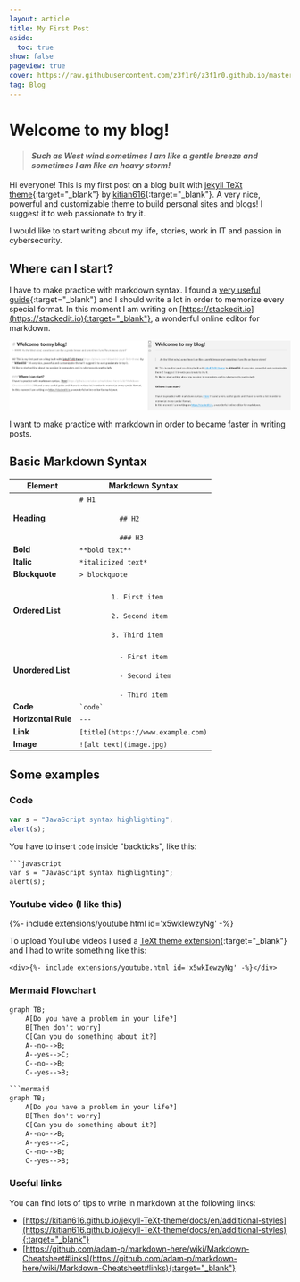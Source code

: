 ```yaml
---
layout: article
title: My First Post
aside:
  toc: true
show: false
pageview: true
cover: https://raw.githubusercontent.com/z3f1r0/z3f1r0.github.io/master/img/markdown.png
tag: Blog
---
```


# Welcome to my blog!
> #### *Such as West wind sometimes I am like a gentle breeze and sometimes I am like an heavy storm!*

Hi everyone! This is my first post on a blog built with [jekyll TeXt theme](https://github.com/kitian616/jekyll-TeXt-theme){:target="_blank"} by [kitian616](https://github.com/kitian616){:target="_blank"}. A very nice, powerful and customizable theme to build personal sites and blogs! I suggest it to web passionate to try it.

I would like to start writing about my life, stories, work in IT and passion in cybersecurity.

## Where can I start?
I have to make practice with markdown syntax. I found a [very useful guide](https://github.com/adam-p/markdown-here/wiki/Markdown-Cheatsheet#links){:target="_blank"} and I should  write a lot in order to memorize every special format.
In this moment I am writing on [https://stackedit.io](https://stackedit.io){:target="_blank"}, a wonderful online editor for markdown.

![Alt text](https://raw.githubusercontent.com/z3f1r0/z3f1r0.github.io/master/img/stackedit.png)

I want to make practice with markdown in order to became faster in writing posts.

## Basic Markdown Syntax
<html>
<table>
  <thead>
    <tr>
      <th>Element</th>
      <th>Markdown Syntax</th>
    </tr>
  </thead>
  <tbody>
    <tr>
      <td><b>Heading</b></td>
      <td><code># H1<br>
          ## H2<br>
          ### H3</code></td>
    </tr>
    <tr>
      <td><b>Bold</b></td>
      <td><code>**bold text**</code></td>
    </tr>
    <tr>
      <td><b>Italic</b></td>
      <td><code>*italicized text*</code></td>
    </tr>
    <tr>
      <td><b>Blockquote</b></td>
      <td><code>&gt; blockquote</code></td>
    </tr>
    <tr>
      <td><b>Ordered List</b></td>
      <td><code>
        1. First item<br />
        2. Second item<br />
        3. Third item<br /></code>
      </td>
    </tr>
    <tr>
      <td><b>Unordered List</b></td>
      <td>
        <code>
          - First item<br />
          - Second item<br />
          - Third item<br /></code>
      </td>
    </tr>
    <tr>
      <td><b>Code</b></td>
      <td><code>`code`</code></td>
    </tr>
    <tr>
      <td><b>Horizontal Rule</b></td>
      <td><code>---</code></td>
    </tr>
    <tr>
      <td><b>Link</b></td>
      <td><code>[title](https://www.example.com)</code></td>
    </tr>
    <tr>
      <td><b>Image</b></td>
      <td><code>![alt text](image.jpg)</code></td>
    </tr>
  </tbody>
</table> 
</html>

## Some examples

### Code
```javascript
var s = "JavaScript syntax highlighting";
alert(s);
```
You have to insert `code` inside "backticks", like this:
```
```javascript
var s = "JavaScript syntax highlighting";
alert(s);
```

### Youtube video (I like this)

<div>{%- include extensions/youtube.html id='x5wkIewzyNg' -%}</div>

To upload YouTube videos I used a [TeXt theme extension](https://kitian616.github.io/jekyll-TeXt-theme/docs/en/extensions#video){:target="_blank"} and I had to write something like this:
```
<div>{%- include extensions/youtube.html id='x5wkIewzyNg' -%}</div>
```

### Mermaid Flowchart

```mermaid
graph TB;
    A[Do you have a problem in your life?]
    B[Then don't worry]
    C[Can you do something about it?]
    A--no-->B;
    A--yes-->C;
    C--no-->B;
    C--yes-->B;
```

```
```mermaid
graph TB;
    A[Do you have a problem in your life?]
    B[Then don't worry]
    C[Can you do something about it?]
    A--no-->B;
    A--yes-->C;
    C--no-->B;
    C--yes-->B;
```

### Useful links
You can find lots of tips to write in markdown at the following links:
- [https://kitian616.github.io/jekyll-TeXt-theme/docs/en/additional-styles](https://kitian616.github.io/jekyll-TeXt-theme/docs/en/additional-styles){:target="_blank"}
- [https://github.com/adam-p/markdown-here/wiki/Markdown-Cheatsheet#links](https://github.com/adam-p/markdown-here/wiki/Markdown-Cheatsheet#links){:target="_blank"}
